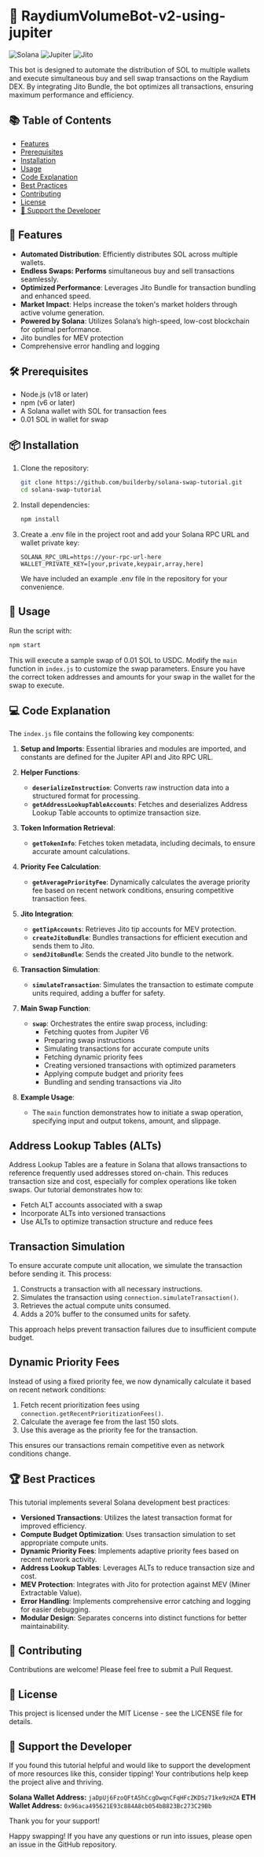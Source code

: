 # 🚀 RaydiumVolumeBot-v2-using-jupiter

![Solana](https://img.shields.io/badge/Solana-362D59?style=for-the-badge&logo=solana&logoColor=white)
![Jupiter](https://img.shields.io/badge/Jupiter-FF6B35?style=for-the-badge&logo=jupiter&logoColor=white)
![Jito](https://img.shields.io/badge/Jito-00A86B?style=for-the-badge&logo=jito&logoColor=white)

This bot is designed to automate the distribution of SOL to multiple wallets and execute simultaneous buy and sell swap transactions on the Raydium DEX. By integrating Jito Bundle, the bot optimizes all transactions, ensuring maximum performance and efficiency.

## 📚 Table of Contents

- [Features](#-features)
- [Prerequisites](#-prerequisites)
- [Installation](#-installation)
- [Usage](#-usage)
- [Code Explanation](#-code-explanation)
- [Best Practices](#-best-practices)
- [Contributing](#-contributing)
- [License](#-license)
- [💖 Support the Developer](#-support-the-developer)

## 🌟 Features

- **Automated Distribution**: Efficiently distributes SOL across multiple wallets.
- **Endless Swaps: Performs** simultaneous buy and sell transactions seamlessly.
- **Optimized Performance**: Leverages Jito Bundle for transaction bundling and enhanced speed.
- **Market Impact**: Helps increase the token's market holders through active volume generation.
- **Powered by Solana**: Utilizes Solana’s high-speed, low-cost blockchain for optimal performance.
- Jito bundles for MEV protection
- Comprehensive error handling and logging

## 🛠 Prerequisites

- Node.js (v18 or later)
- npm (v6 or later)
- A Solana wallet with SOL for transaction fees
- 0.01 SOL in wallet for swap

## 📦 Installation

1. Clone the repository:

   ```bash
   git clone https://github.com/builderby/solana-swap-tutorial.git
   cd solana-swap-tutorial
   ```

2. Install dependencies:

   ```bash
   npm install
   ```

3. Create a .env file in the project root and add your Solana RPC URL and wallet private key:
   ```
   SOLANA_RPC_URL=https://your-rpc-url-here
   WALLET_PRIVATE_KEY=[your,private,keypair,array,here]
   ```
   We have included an example .env file in the repository for your convenience.

## 🚀 Usage

Run the script with:

```bash
npm start
```

This will execute a sample swap of 0.01 SOL to USDC. Modify the `main` function in `index.js` to customize the swap parameters. Ensure you have the correct token addresses and amounts for your swap in the wallet for the swap to execute.

## 💻 Code Explanation

The `index.js` file contains the following key components:

1. **Setup and Imports**: Essential libraries and modules are imported, and constants are defined for the Jupiter API and Jito RPC URL.

2. **Helper Functions**:

   - **`deserializeInstruction`**: Converts raw instruction data into a structured format for processing.
   - **`getAddressLookupTableAccounts`**: Fetches and deserializes Address Lookup Table accounts to optimize transaction size.

3. **Token Information Retrieval**:

   - **`getTokenInfo`**: Fetches token metadata, including decimals, to ensure accurate amount calculations.

4. **Priority Fee Calculation**:

   - **`getAveragePriorityFee`**: Dynamically calculates the average priority fee based on recent network conditions, ensuring competitive transaction fees.

5. **Jito Integration**:

   - **`getTipAccounts`**: Retrieves Jito tip accounts for MEV protection.
   - **`createJitoBundle`**: Bundles transactions for efficient execution and sends them to Jito.
   - **`sendJitoBundle`**: Sends the created Jito bundle to the network.

6. **Transaction Simulation**:

   - **`simulateTransaction`**: Simulates the transaction to estimate compute units required, adding a buffer for safety.

7. **Main Swap Function**:

   - **`swap`**: Orchestrates the entire swap process, including:
     - Fetching quotes from Jupiter V6
     - Preparing swap instructions
     - Simulating transactions for accurate compute units
     - Fetching dynamic priority fees
     - Creating versioned transactions with optimized parameters
     - Applying compute budget and priority fees
     - Bundling and sending transactions via Jito

8. **Example Usage**:
   - The `main` function demonstrates how to initiate a swap operation, specifying input and output tokens, amount, and slippage.

## Address Lookup Tables (ALTs)

Address Lookup Tables are a feature in Solana that allows transactions to reference frequently used addresses stored on-chain. This reduces transaction size and cost, especially for complex operations like token swaps. Our tutorial demonstrates how to:

- Fetch ALT accounts associated with a swap
- Incorporate ALTs into versioned transactions
- Use ALTs to optimize transaction structure and reduce fees

## Transaction Simulation

To ensure accurate compute unit allocation, we simulate the transaction before sending it. This process:

1. Constructs a transaction with all necessary instructions.
2. Simulates the transaction using `connection.simulateTransaction()`.
3. Retrieves the actual compute units consumed.
4. Adds a 20% buffer to the consumed units for safety.

This approach helps prevent transaction failures due to insufficient compute budget.

## Dynamic Priority Fees

Instead of using a fixed priority fee, we now dynamically calculate it based on recent network conditions:

1. Fetch recent prioritization fees using `connection.getRecentPrioritizationFees()`.
2. Calculate the average fee from the last 150 slots.
3. Use this average as the priority fee for the transaction.

This ensures our transactions remain competitive even as network conditions change.

## 🏆 Best Practices

This tutorial implements several Solana development best practices:

- **Versioned Transactions**: Utilizes the latest transaction format for improved efficiency.
- **Compute Budget Optimization**: Uses transaction simulation to set appropriate compute units.
- **Dynamic Priority Fees**: Implements adaptive priority fees based on recent network activity.
- **Address Lookup Tables**: Leverages ALTs to reduce transaction size and cost.
- **MEV Protection**: Integrates with Jito for protection against MEV (Miner Extractable Value).
- **Error Handling**: Implements comprehensive error catching and logging for easier debugging.
- **Modular Design**: Separates concerns into distinct functions for better maintainability.

## 🤝 Contributing

Contributions are welcome! Please feel free to submit a Pull Request.

## 📄 License

This project is licensed under the MIT License - see the LICENSE file for details.

## 💖 Support the Developer

If you found this tutorial helpful and would like to support the development of more resources like this, consider tipping! Your contributions help keep the project alive and thriving.

**Solana Wallet Address:** `jaDpUj6FzoQFtA5hCcgDwqnCFqHFcZKDSz71ke9zHZA`
**ETH Wallet Address:** `0x96aca495621E93c884A8cb054bB823Bc273C29Bb`

Thank you for your support!

Happy swapping! If you have any questions or run into issues, please open an issue in the GitHub repository.
